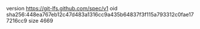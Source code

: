 version https://git-lfs.github.com/spec/v1
oid sha256:448ea767eb12c47d483a1316cc9a435b64837f3f115a793312c0fae177216cc9
size 4669
